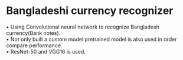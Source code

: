 # Bangladeshi currency recognizer
•	Using Convolutional neural network to recognize Bangladesh currency(Bank notes).                                                                                       
•	Not only built a custom model pretrained model is also used in order compare performance.                                                                               
•	ResNet-50 and VGG16 is used.


